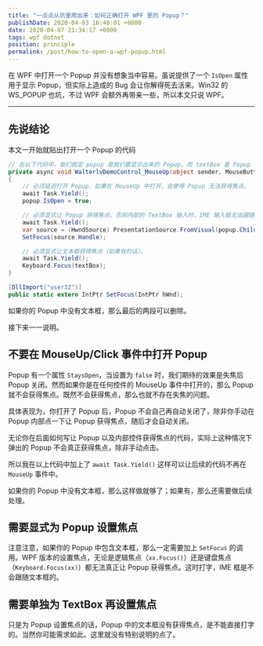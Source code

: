 ```yaml
---
title: "一点点从坑里爬出来：如何正确打开 WPF 里的 Popup？"
publishDate: 2020-04-03 16:40:01 +0800
date: 2020-04-07 21:34:17 +0800
tags: wpf dotnet
position: principle
permalink: /post/how-to-open-a-wpf-popup.html
---
```


在 WPF 中打开一个 Popup 并没有想象当中容易。虽说提供了一个 `IsOpen` 属性用于显示 Popup，但实际上造成的 Bug 会让你解得死去活来。Win32 的 WS_POPUP 也坑，不过 WPF 会额外再带来一些，所以本文只说 WPF。

---

<div id="toc"></div>

## 先说结论

本文一开始就贴出打开一个 Popup 的代码

```csharp
// 在以下代码中，我们假定 popup 是我们要显示出来的 Popup，而 textBox 是 Popup 中的文本框。
private async void WalterlvDemoControl_MouseUp(object sender, MouseButtonEventArgs e)
{
    // 必须延迟打开 Popup，如果在 MouseUp 中打开，会使得 Popup 无法获得焦点。
    await Task.Yield();
    popup.IsOpen = true;

    // 必须显式让 Popup 获得焦点，否则内部的 TextBox 输入时，IME 输入框无法跟随。
    await Task.Yield();
    var source = (HwndSource) PresentationSource.FromVisual(popup.Child);
    SetFocus(source.Handle);

    // 必须显式让文本框获得焦点（如果有的话）。
    await Task.Yield();
    Keyboard.Focus(textBox);
}

[DllImport("user32")]
public static extern IntPtr SetFocus(IntPtr hWnd);
```

如果你的 Popup 中没有文本框，那么最后的两段可以删除。

接下来一一说明。

## 不要在 MouseUp/Click 事件中打开 Popup

Popup 有一个属性 `StaysOpen`，当设置为 `false` 时，我们期待的效果是失焦后 Popup 关闭。然而如果你是在任何控件的 MouseUp 事件中打开的，那么 Popup 就不会获得焦点。既然不会获得焦点，那么也就不存在失焦的问题。

具体表现为，你打开了 Popup 后，Popup 不会自己再自动关闭了，除非你手动在 Popup 内部点一下让 Popup 获得焦点，随后才会自动关闭。

无论你在后面如何写让 Popup 以及内部控件获得焦点的代码，实际上这种情况下弹出的 Popup 不会真正获得焦点，除非手动点击。

所以我在以上代码中加上了 `await Task.Yield()` 这样可以让后续的代码不再在 `MouseUp` 事件中。

如果你的 Popup 中没有文本框，那么这样做就够了；如果有，那么还需要做后续处理。

## 需要显式为 Popup 设置焦点

注意注意，如果你的 Popup 中包含文本框，那么一定需要加上 `SetFocus` 的调用。WPF 版本的设置焦点，无论是逻辑焦点（`xx.Focus()`）还是键盘焦点（`Keyboard.Focus(xx)`）都无法真正让 Popup 获得焦点。这时打字，IME 框是不会跟随文本框的。

## 需要单独为 TextBox 再设置焦点

只是为 Popup 设置焦点的话，Popup 中的文本框没有获得焦点，是不能直接打字的。当然你可能需求如此。这里就没有特别说明的点了。

